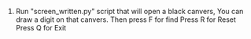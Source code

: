 1. Run "screen_written.py" script that will open a black canvers, You can draw a digit on that canvers.
	Then press F for find
	Press R for Reset
	Press Q for Exit